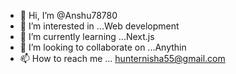 - 👋 Hi, I’m @Anshu78780
- 👀 I’m interested in ...Web development 
- 🌱 I’m currently learning ...Next.js
- 💞️ I’m looking to collaborate on ...Anythin
- 📫 How to reach me ... hunternisha55@gmail.com

<!---
Anshu78780/Anshu78780 is a ✨ special ✨ repository because its `README.md` (this file) appears on your GitHub profile.
You can click the Preview link to take a look at your changes.
--->
